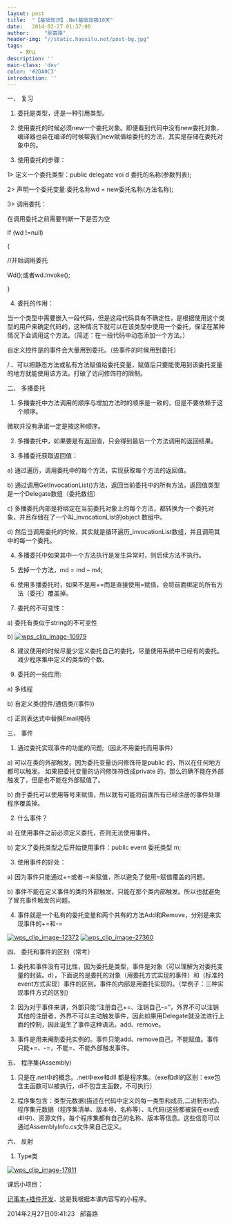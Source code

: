 ```yaml
---
layout: post
title:  "【基础知识】.Net基础加强10天"
date:   2014-02-27 01:37:00
author:     "郝喜路"
header-img: "//static.haoxilu.net/post-bg.jpg"
tags:
    - 默认
description: ''
main-class: 'dev'
color: '#2DA0C3'
introduction: ''
---
```

一、 复习

1. 委托是类型，还是一种引用类型。

2. 使用委托的时候必须new一个委托对象。即便看到代码中没有new委托对象，编译器也会在编译的时候帮我们new赋值给委托的方法，其实是存储在委托对象中的。

3. 使用委托的步骤：

1\> 定义一个委托类型：public delegate voi d 委托的名称(参数列表);

2\> 声明一个委托变量:委托名称wd = new委托名称(方法名称);

3\> 调用委托：

在调用委托之前需要判断一下是否为空

If (wd !=null)

{

//开始调用委托

Wd();或者wd.Invoke();

}

4. 委托的作用：

当一个类型中需要嵌入一段代码，但是这段代码具有不确定性，是根据使用这个类型的用户来确定代码的，这种情况下就可以在该类型中使用一个委托，保证在某种情况下会调用这个方法。（简述：在一段代码中动态添加一个方法。）

自定义控件是的事件会大量用到委托。（些事件的时候用到委托）

/.、可以把静态方法或私有方法赋值给委托变量，赋值后只要能使用到该委托变量的地方就能使用该方法。打破了访问修饰符的限制。

二、 多播委托

1. 多播委托中方法调用的顺序与增加方法时的顺序是一致的，但是不要依赖于这个顺序。

微软并没有承诺一定是按这种顺序。

2. 多播委托中，如果要是有返回值，只会得到最后一个方法调用的返回结果。

3. 多播委托获取返回值：

a) 通过遍历，调用委托中的每个方法，实现获取每个方法的返回值。

b) 通过调用GetInvocationList()方法，返回当前委托中的所有方法，返回值类型是一个Delegate数组（委托数组）

c) 多播委托内部是将绑定在当前委托对象上的每个方法，都转换为一个委托对象，并且存储在了一个叫\_invocationLIst的object 数组中。

d) 然后当调用委托的时候，其实就是循环遍历\_invocationList数组，并且调用其中的每一个委托。

4. 多播委托中如果其中一个方法执行是发生异常时，则后续方法不执行。

5. 去掉一个方法，md = md – m4;

6. 使用多播委托时，如果不是用+=而是直接使用=赋值，会将前面绑定的所有方法（委托）覆盖掉。

7. 委托的不可变性：

a) 委托有类似于string的不可变性

b) [![wps_clip_image-10979](http://images.cnitblog.com/blog/578906/201402/270936523492334.png "wps\_clip\_image-10979")](http://images.cnitblog.com/blog/578906/201402/270936515619988.png)

8. 建议使用的时候尽量少定义委托自己的委托，尽量使用系统中已经有的委托。减少程序集中定义的类型的个数。

9. 委托的一些应用:

a) 多线程

b) 自定义类(控件/通信类/(事件))

c) 正则表达式中替换Email掩码

三、 事件

1. 通过委托实现事件的功能的问题;（因此不用委托而用事件）

a) 可以在类的外部触发。因为委托变量访问修饰符是public 的，所以在任何地方都可以触发。 如果把委托变量的访问修饰符改成private 的。那么的确不能在外部触发了，但是也不能在外部赋值了。

b) 由于委托可以使用等号来赋值，所以就有可能将前面所有已经注册的事件处理程序覆盖掉。

2. 什么事件？

a) 在使用事件之前必须定义委托，否则无法使用事件。

b) 定义了委托类型之后开始使用事件：public event 委托类型 m;

3. 使用事件的好处：

a) 因为事件只能通过+=或者-=来赋值，所以避免了使用=赋值覆盖的问题。

b) 事件不能在定义事件的类的外部触发，只能在那个类内部触发。所以也就避免了冒充事件触发的问题。

4. 事件就是一个私有的委托变量和两个共有的方法Add和Remove，分别是来实现事件的+=和-=

[![wps_clip_image-12372](http://images.cnitblog.com/blog/578906/201402/270936541089135.png "wps\_clip\_image-12372")](http://images.cnitblog.com/blog/578906/201402/270936535793806.png) [![wps_clip_image-27360](http://images.cnitblog.com/blog/578906/201402/270936552211107.png "wps\_clip\_image-27360")](http://images.cnitblog.com/blog/578906/201402/270936546986249.png)

四、 委托和事件的区别（常考）

1. 委托和事件没有可比性，因为委托是类型，事件是对象（可以理解为对委托变量的封装。d），下面说的是委托的对象（用委托方式实现的事件）和（标准的event方式实现）事件的区别。事件的内部是用委托实现的。（举例子：三种实现事件方式的区别）

2. 因为对于事件来讲，外部只能“注册自己+=、注销自己-=”，外界不可以注销其他的注册者，外界不可以主动触发事件，因此如果用Delegate就没法进行上面的控制，因此诞生了事件这种语法。add、remove。

3. 事件是用来阉割委托实例的。事件只能add、remove自己，不能赋值。事件只能+=、-=，不能=、不能外部触发事件。

五、 程序集(Assembly)

1. 只是在.net中的概念。.net中exe和dll 都是程序集。（exe和dll的区别：exe包含主函数可以被执行，dl不包含主函数，不可执行）

2. 程序集包含：类型元数据(描述在代码中定义的每一类型和成员,二进制形式)、程序集元数据（程序集清单、版本号、名称等）、IL代码(这些都被装在exe或dll中)、资源文件。每个程序集都有自己的名称、版本等信息。这些信息可以通过AssemblyInfo.cs文件来自己定义。

六、 反射

1. Type类

[![wps_clip_image-17811](http://images.cnitblog.com/blog/578906/201402/270936570234394.png "wps\_clip\_image-17811")](http://images.cnitblog.com/blog/578906/201402/270936561147250.png)

课后小项目：&nbsp;

[记事本+插件开发](http://pan.baidu.com/s/1dDId1ux "记事本+插件开发")，这是我根据本课内容写的小程序。

2014年2月27日09:41:23 &nbsp; 郝喜路&nbsp;

&nbsp;

